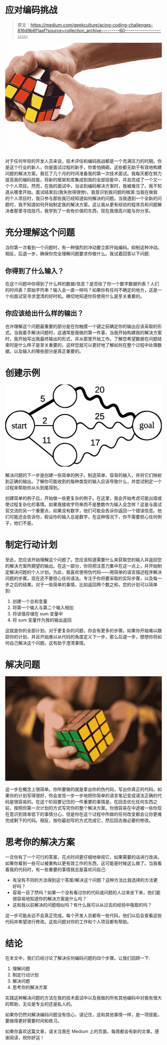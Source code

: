 # 应对编码挑战

> 原文：<https://medium.com/geekculture/acing-coding-challenges-816d9b6f1aaf?source=collection_archive---------60----------------------->

![](img/b8f7d181309f8e63fae756eb7c5264b0.png)

对于任何年轻的开发人员来说，技术评估和编码挑战都是一个充满压力的时期。你是这个行业的新人，你是面试过程的新手，你害怕搞砸。这些都无助于有效地构建问题的解决方案。我花了几个月的时间准备我的第一次技术面试。我每天都在努力提高我的编码技能，将新的框架和库集成到我的全部技能中，并且完成了一个又一个个人项目。然而，在我的面试中，当谈到编码解决方案时，我被难住了。我不知道从哪里开始。面试结束后(我失败得很惨)，我意识到我问题的根源:当我在做我的个人项目时，我只参与那些我已经知道如何解决的问题。当我遇到一个全新的问题时，我不知道如何开始制定我的解决方案。这让我从更有经验的程序员和问题解决者那里寻找技巧，我学到了一些有价值的东西，现在我很高兴能与你分享。

# 充分理解这个问题

当你第一次看到一个问题时，有一种强烈的冲动要立即开始编码。抑制这种冲动。相反，后退一步，确保你完全理解问题要求你做什么。我试着回答以下问题:

## 你得到了什么输入？

在这个问题中你得到了什么样的数据/信息？是否给了你一个数字数据列表？人们的时间表？原始字符串？输入会一直一样吗？如果你有任何不确定的地方，这是一个向面试官寻求澄清的好时机。确切地知道你将使用什么是至关重要的。

## 你应该给出什么样的输出？

也许理解这个问题最重要的部分是在你触摸一个键之前确定你的输出应该采取的形式。当我着手解决问题时，这通常是我做的第一件事，当我开始构建我的解决方案时，我开始写出我最终输出的形式，并从那里开始工作。了解您希望数据在问题结束时是什么样子是至关重要的，这样您就可以更好地了解如何在整个过程中处理数据，以及输入的哪些部分是真正重要的。

# 创建示例

![](img/50511980c675341777a79f4cf705b620.png)

解决问题的下一步是创建一些简单的例子。制造简单、容易的输入，并将它们映射到正确的输出。了解你可能收到的每种类型的输入应该导致什么，并尝试制定一个过程来帮助你从头到尾得到。

创建简单的例子后，开始做一些更复杂的例子。在这里，我会开始考虑可能出错或使过程复杂化的事情。如果我接收字符串而不是整数作为输入会怎样？这是与面试官交流的另一个重要点，如果没有数字，他们可能会告诉你返回一个错误信息。他们可能还会告诉你，假设你的输入总是数字，在这种情况下，你不需要担心任何例子，他们不是。

# 制定行动计划

至此，您应该开始理解这个问题了。您应该知道需要什么来获取您的输入并返回您的解决方案所期望的输出。在这一部分，你将把注意力集中在这一点上，并开始制定解决问题的个人计划。为此，我喜欢使用伪代码——用简单的语言描述程序解决问题的步骤。现在还不要担心任何语法。专注于你将要采取的实际步骤，以及每一步之后的结果。对于一些简单的事情，比如返回两个数之和，您的计划可以简单到:

1.  创建一个总和变量
2.  将第一个输入与第二个输入相加
3.  将该值存储在 sum 变量中
4.  将 sum 变量作为我的输出返回

这就是你的全部计划。对于更复杂的问题，你会有更多的步骤。如果你开始难以跟踪你的计划，并且开始难以从代码的角度定义下一步，那么后退一步，想想你将如何自己解决这个问题。这有助于澄清事情。

# 解决问题

![](img/5bc558fd47262ad65f21a79feab7e443.png)

这一步在概念上很简单。你所要做的就是拿出你的伪代码，写出你真正的代码。如果你的计划写得很好，你会发现一步一步地把你简单的语言笔记变成语法正确的代码是很容易的。在这个阶段要记住的一件重要的事情是，在回去优化任何东西之前，按照你第一次计划的方式写完你的整个解决方案。你很容易在中途被一些你现在意识到效率低下的事情分心，但是你在这个过程中所做的任何改变都会让你更难完成剩下的代码。相反，按你最初写的方式完成它，然后回去做必要的修改。

# 思考你的解决方案

一旦你有了一个可行的答案，花点时间更仔细地审视它，如果需要的话进行改进。如果你看到一些可以被重构以更有效工作的东西，这可能是时候这么做了。当我看着我的代码时，有一些重要的事情我总是喜欢问自己:

*   有没有不同的方法得到这个答案/解决这个问题？这种方法比我选择的方法更好吗？
*   容易一目了然吗？如果一个没有看过你的代码或问题的人过来坐下来，他们能很容易地知道你的解决方案是什么吗？
*   这和我以前解决的问题相似吗？有什么我可以从过去的经验中吸取的吗？

这一步可能永远不会真正完成。每个开发人员都有一些代码，他们以后会查看这些代码并希望进行修改。这些问题对你的工作和个人项目都有帮助。

# 结论

在本文中，我们已经讨论了解决任何编码问题的四个步骤。让我们回顾一下:

1.  理解问题
2.  制定行动计划
3.  解决问题
4.  思考你的解决方案

实践这种解决问题的方法在我的技术面试中以及我做的所有其他编码中对我有很大的帮助，无论是专业的还是私人的。

如果你仍然对解决编码问题没有信心，请记住，这和其他事情一样，是一项技能，要做得更好需要时间和练习。

如果你喜欢这篇文章，请关注我在 Medium 上的页面，每周都会有新的文章。感谢阅读，祝你好运！